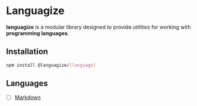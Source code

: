 # Languagize

**languagize** is a modular library designed to provide _utilities_ for working with **programming languages**.

## Installation

```bash
npm install @languagize/[language]
```

## Languages

- [ ] [Markdown](https://github.com/sercrac07/languagize/tree/main/packages/markdown)
